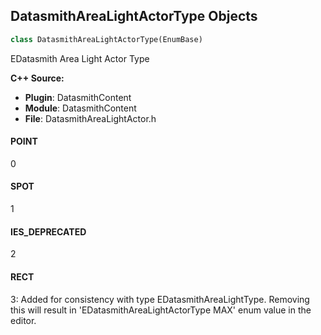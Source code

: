 ## DatasmithAreaLightActorType Objects

```python
class DatasmithAreaLightActorType(EnumBase)
```

EDatasmith Area Light Actor Type

**C++ Source:**

- **Plugin**: DatasmithContent
- **Module**: DatasmithContent
- **File**: DatasmithAreaLightActor.h

<a id="unreal.DatasmithAreaLightActorType.POINT"></a>

#### POINT

0

<a id="unreal.DatasmithAreaLightActorType.SPOT"></a>

#### SPOT

1

<a id="unreal.DatasmithAreaLightActorType.IES_DEPRECATED"></a>

#### IES_DEPRECATED

2

<a id="unreal.DatasmithAreaLightActorType.RECT"></a>

#### RECT

3: Added for consistency with type EDatasmithAreaLightType.
Removing this will result in 'EDatasmithAreaLightActorType MAX' enum value in the editor.

<a id="unreal.GLTFTextureImageFormat"></a>